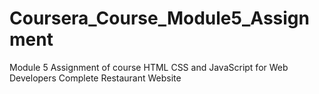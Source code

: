 # Coursera_Course_Module5_Assignment
Module 5 Assignment of course HTML CSS and JavaScript for Web Developers Complete Restaurant Website 
